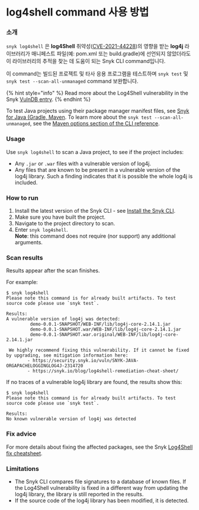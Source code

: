 # log4shell command 사용 방법

### 소개

`snyk log4shell` 은 **log4Shell** 취약성([CVE-2021-44228](https://cve.mitre.org/cgi-bin/cvename.cgi?name=CVE-2021-44228))의 영향을 받는 **log4j** 라이브러리가 매니페스트 파일(예: pom.xml 또는 build.gradle)에 선언되지 않았더라도 이 라이브러리의 추적을 찾는 데 도움이 되는 Snyk CLI command입니다.

이 command는 빌드된 프로젝트 및 타사 응용 프로그램을 테스트하며 `snyk test` 및 `snyk test --scan-all-unmanaged` command 보완합니다.

\{% hint style="info" %\} Read more about the Log4Shell vulnerability in the Snyk [VulnDB entry](https://security.snyk.io/vuln/SNYK-JAVA-ORGAPACHELOGGINGLOG4J-2314720). \{% endhint %\}

To test Java projects using their package manager manifest files, see [Snyk for Java (Gradle, Maven](https://github.com/snyk/user-docs/blob/5e52535b78618f57eda40eb08fc8fbf91e16f1f0/docs/products/snyk-open-source/language-and-package-manager-support/snyk-for-java-gradle-maven.md). To learn more about the `snyk test --scan-all-unmanaged`, see the [Maven options section of the CLI reference](https://docs.snyk.io/features/snyk-cli/cli-reference#maven-options).

### Usage

Use `snyk log4shell` to scan a Java project, to see if the project includes:

* Any `.jar` or `.war` files with a vulnerable version of log4j.
* Any files that are known to be present in a vulnerable version of the log4j library. Such a finding indicates that it is possible the whole log4j is included.

### How to run

1. Install the latest version of the Snyk CLI - see [Install the Snyk CLI](https://github.com/snyk/user-docs/blob/5e52535b78618f57eda40eb08fc8fbf91e16f1f0/docs/features/snyk-cli/install-the-snyk-cli).
2. Make sure you have built the project.
3. Navigate to the project directory to scan.
4. Enter `snyk log4shell`.\
   **Note**: this command does not require (nor support) any additional arguments.

### Scan results

Results appear after the scan finishes.

For example:

```
$ snyk log4shell
Please note this command is for already built artifacts. To test source code please use `snyk test`.

Results:
A vulnerable version of log4j was detected: 
         demo-0.0.1-SNAPSHOT/WEB-INF/lib/log4j-core-2.14.1.jar
         demo-0.0.1-SNAPSHOT.war/WEB-INF/lib/log4j-core-2.14.1.jar
         demo-0.0.1-SNAPSHOT.war.original/WEB-INF/lib/log4j-core-2.14.1.jar

 We highly recommend fixing this vulnerability. If it cannot be fixed by upgrading, see mitigation information here:
        - https://security.snyk.io/vuln/SNYK-JAVA-ORGAPACHELOGGINGLOG4J-2314720
        - https://snyk.io/blog/log4shell-remediation-cheat-sheet/
```

If no traces of a vulnerable log4j library are found, the results show this:

```
$ snyk log4shell
Please note this command is for already built artifacts. To test source code please use `snyk test`.

Results:
No known vulnerable version of log4j was detected
```

### Fix advice

For more details about fixing the affected packages, see the Snyk [Log4Shell fix cheatsheet](https://snyk.io/blog/log4shell-remediation-cheat-sheet).

### Limitations

* The Snyk CLI compares file signatures to a database of known files. If the Log4Shell vulnerability is fixed in a different way from updating the log4j library, the library is still reported in the results.
* If the source code of the log4j library has been modified, it is detected.
